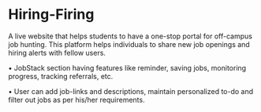 # Hiring-Firing

A live website that helps students to have a one-stop portal for off-campus job hunting. This platform helps 
individuals to share new job openings and hiring alerts with fellow users.

• JobStack section having features like reminder, saving jobs, monitoring progress, tracking referrals, etc.

• User can add job-links and descriptions, maintain personalized to-do and filter out jobs as per his/her 
requirements.
